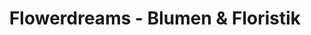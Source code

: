 ---
title: "Flowerdreams - Blumen & Floristik"
url: /schnaittach/flowerdreams-blumen-und-floristik/
shop: Blumen
---